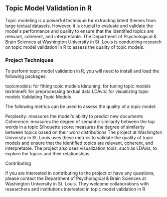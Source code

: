 ## Topic Model Validation in R 

Topic modeling is a powerful technique for extracting latent themes from large textual datasets. However, it is crucial to evaluate and validate the model's performance and quality to ensure that the identified topics are relevant, coherent, and interpretable. The Department of Psychological & Brain Sciences at Washington University in St. Louis is conducting  research on topic model validation in R to assess the quality of topic models.

### Project Techniques 

To perform topic model validation in R, you will need to install and load the following packages:

topicmodels: for fitting topic models
ldatuning: for tuning topic models
textmineR: for preprocessing textual data
LDAvis: for visualizing topic models
Validating Topic Models

The following metrics can be used to assess the quality of a topic model:

Perplexity: measures the model's ability to predict new documents
Coherence: measures the degree of semantic similarity between the top words in a topic
Silhouette score: measures the degree of similarity between topics based on their word distributions
The project at Washington University in St. Louis uses these metrics to validate the quality of topic models and ensure that the identified topics are relevant, coherent, and interpretable. The project also uses visualization tools, such as LDAvis, to explore the topics and their relationships.

Contributing

If you are interested in contributing to the project or have any questions, please contact the Department of Psychological & Brain Sciences at Washington University in St. Louis. They welcome collaborations with researchers and institutions interested in topic model validation in R

